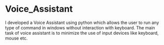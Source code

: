 # Voice_Assistant
I developed a Voice Assistant using python which allows the user to run any type of command in windows without interaction with keyboard. The main task of voice assistant is to minimize the use of input devices like keyboard, mouse etc. 
